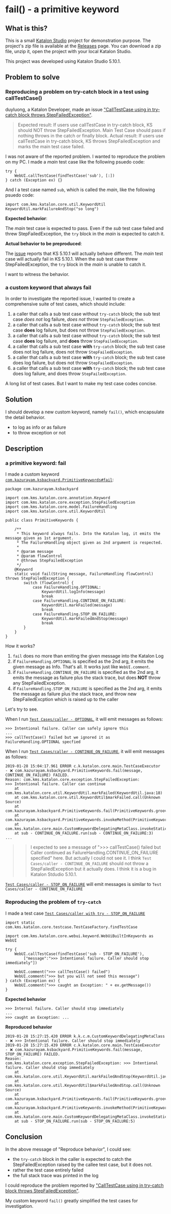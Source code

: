 fail() - a primitive keyword
============================

## What is this?

This is a small [Katalon Studio](https://www.katalon.com/) project for demonstration
purpose. The project's zip file is available at the
[Releases](https://github.com/kazurayam/fail_a_primitive_keyword/releases) page.
You can download a zip file, unzip it, open the project with your local Katalon Studio.

This project was developed using Katalon Studio 5.10.1.

## Problem to solve

### Reproducing a problem on try-catch block in a test using callTestCase()

duyluong, a Katalon Developer, made an issue
["CallTestCase using in try-catch block throws StepFailedException"](https://github.com/katalon-studio/katalon-studio/issues/79).

>Expected result:
>If users use callTestCase in try-catch block, KS should NOT throw StepFailedException. Main Test Case should pass if nothing throws in the catch or finally block.
>Actual result:
>If users use callTestCase in try-catch block, KS throws StepFailedException and marks the main test case failed.

I was not aware of the reported problem. I wanted to reproduce the problem on my PC. I made a *main* test case like the following psuedo code:
```
try {
    WebUI.callTestCase(findTestCase('sub'), [:])
} catch (Exception ex) {}
```

And I a test case named `sub`, which is called the *main*, like the following psuedo code:
```
import com.kms.katalon.core.util.KeywordUtil
KeywordUtil.markFailureAndStop("so long")
```

**Expected behavior**:

The *main* test case is expected to pass. Even if the *sub* test case failed and threw StepFailedException, the `try` block in the *main* is expected to catch it.

**Actual behavior to be preproduced**:

The [issue](https://github.com/katalon-studio/katalon-studio/issues/79) reports that KS 5.10.1 will actually behave different. The *main* test case will actually fail in KS 5.10.1. When the *sub* test case threw StepFailedException, the `try` block in the *main* is unable to catch it.

I want to witness the behavior.

### a custom keyword that always fail

In order to investigate the reported issue, I wanted to create a comprehensive suite of test cases, which should include:

1. a caller that calls a sub test case without `try-catch` block; the sub test case *does not* log failure, *does not* throw `StepFailedException`.
2. a caller that calls a sub test case without `try-catch` block; the sub test case **does** log failure, but does not throw `StepFailedException`.
3. a caller that calls a sub test case without `try-catch` block; the sub test case **does** log failure, and **does** throw `StepFailedException`.
4. a caller that calls a sub test case **with** `try-catch` block; the sub test case does not log failure, does not throw `StepFailedException`.
5. a caller that calls a sub test case **with** `try-catch` block; the sub test case does log failure, but does not throw `StepFailedException`.
6. a caller that calls a sub test case **with** `try-catch` block; the sub test case does log failure, and does throw `StepFailedException`.

A long list of test cases. But I want to make my test case codes concise.

## Solution

I should develop a new custom keyword, namely `fail()`, which encapsulate the detail behavior.
- to log as info or as failure
- to throw exception or not

## Description

### a primitive keyword: fail

I made a custom keyword  [`com.kazurayam.ksbackyard.PrimitiveKeywords#fail`](Keywords/com/kazurayam/ksbackyard/PrimitiveKeywords.groovy):
```
package com.kazurayam.ksbackyard

import com.kms.katalon.core.annotation.Keyword
import com.kms.katalon.core.exception.StepFailedException
import com.kms.katalon.core.model.FailureHandling
import com.kms.katalon.core.util.KeywordUtil

public class PrimitiveKeywords {

	/**
	 * This keyword always fails. Into the Katalon log, it emits the message given as 1st argument.
	 * The FailureHandling object given as 2nd argument is respected.
	 *
	 * @param message
	 * @param flowControl
	 * @throws StepFailedException
	 */
	@Keyword
	static void fail(String message, FailureHandling flowControl) throws StepFailedException {
		switch (flowControl) {
			case FailureHandling.OPTIONAL:
				KeywordUtil.logInfo(message)
				break
			case FailureHandling.CONTINUE_ON_FAILURE:
				KeywordUtil.markFailed(message)
				break
			case FailureHandling.STOP_ON_FAILURE:
				KeywordUtil.markFailedAndStop(message)
				break
		}
	}
}
```

How it works?

1. `fail` does no more than emiting the given message into the Katalon Log
2. if `FailureHandling.OPTIONAL` is specified as the 2nd arg, it emits the given message as Info. That's all. It works just like `WebUI.comment`.  
3. if `FailureHandling.CONTINUE_ON_FAILURE` is specified as the 2nd arg, it emits the message as failure plus the stack trace, but does **NOT** throw any StepFailedException.
4. if `FailureHandling.STOP_ON_FAILURE` is specified as the 2nd arg, it emits the message as failure plus the stack trace, and throw new StepFailedExcption which is raised up to the caller

Let's try to see.

When I run [`Test Cases/caller - OPTIONAL`](Scripts/caller%20-%20OPTIONAL/Script1548640756567.groovy), it will emit messages as follows:
```
>>> Intentional failure. Caller can safely ignore this
...
>>> callTestCase() failed but we ignored it as FailureHandling.OPTIONAL specfied
```

When I run [`Test Cases/caller - CONTINUE_ON_FAILURE`](Scripts/caller%20-%20CONTINUE_ON_FAILURE/Script1548640743447.groovy), it will emit messages as follows:
```
2019-01-28 15:04:17.961 ERROR c.k.katalon.core.main.TestCaseExecutor   - ❌ com.kazurayam.ksbackyard.PrimitiveKeywords.fail(message, CONTINUE_ON_FAILURE) FAILED.
Reason: com.kms.katalon.core.exception.StepFailedException:
>>> Intentional failure. Caller can continue
	at com.kms.katalon.core.util.KeywordUtil.markFailed(KeywordUtil.java:18)
	at com.kms.katalon.core.util.KeywordUtil$markFailed.call(Unknown Source)
	at com.kazurayam.ksbackyard.PrimitiveKeywords.fail(PrimitiveKeywords.groovy:25)
	at com.kazurayam.ksbackyard.PrimitiveKeywords.invokeMethod(PrimitiveKeywords.groovy)
	at com.kms.katalon.core.main.CustomKeywordDelegatingMetaClass.invokeStaticMethod(CustomKeywordDelegatingMetaClass.java:49)
	at sub - CONTINUE_ON_FAILURE.run(sub - CONTINUE_ON_FAILURE:3)
...
```
>>I expected to see a message of ">>> callTestCase() failed but Caller continued as FailureHandling.CONTINUE_ON_FAILURE specified" here. But actually I could not see it. I think `Test Cases/caller - CONTINUE_ON_FAILURE` should not throw a StepFailedException but it actually does. I think it is a bug in Katalon Stdudio 5.10.1.

[`Test Cases/caller - STOP_ON_FAILURE`](Scripts/caller%20-%20STOP_ON_FAILURE/Script1548640769956.groovy) will emit messages is similar to `Test Cases/caller - CONTINUE_ON_FAILURE`

### Reproducing the problem of `try-catch`

I made a test case [`Test Cases/caller with try - STOP_ON_FAILURE`](Scripts/caller%20with%20try%20-%20STOP_ON_FAILURE/Script1548642900086.groovy)
```
import static com.kms.katalon.core.testcase.TestCaseFactory.findTestCase

import com.kms.katalon.core.webui.keyword.WebUiBuiltInKeywords as WebUI

try {
	WebUI.callTestCase(findTestCase('sub - STOP_ON_FAILURE'),
		["message":">>> Intentional failure. Caller should stop immediately"])

	WebUI.comment(">>> callTestCase() failed")
	WebUI.comment(">>> but you will not seed this message")
} catch (Exception ex) {
	WebUI.comment(">>> caught an Exception: " + ex.getMessage())
}
```

**Expected behavior**
```
>>> Internal failure. Caller should stop immediately
...
>>> caught an Exception: ...
```

**Reproduced behavior**
```
2019-01-28 15:27:15.420 ERROR k.k.c.m.CustomKeywordDelegatingMetaClass - ❌ >>> Intentional failure. Caller should stop immediately
2019-01-28 15:27:15.439 ERROR c.k.katalon.core.main.TestCaseExecutor   - ❌ com.kazurayam.ksbackyard.PrimitiveKeywords.fail(message, STOP_ON_FAILURE) FAILED.
Reason:
com.kms.katalon.core.exception.StepFailedException: >>> Intentional failure. Caller should stop immediately
	at com.kms.katalon.core.util.KeywordUtil.markFailedAndStop(KeywordUtil.java:27)
	at com.kms.katalon.core.util.KeywordUtil$markFailedAndStop.call(Unknown Source)
	at com.kazurayam.ksbackyard.PrimitiveKeywords.fail(PrimitiveKeywords.groovy:28)
	at com.kazurayam.ksbackyard.PrimitiveKeywords.invokeMethod(PrimitiveKeywords.groovy)
	at com.kms.katalon.core.main.CustomKeywordDelegatingMetaClass.invokeStaticMethod(CustomKeywordDelegatingMetaClass.java:49)
	at sub - STOP_ON_FAILURE.run(sub - STOP_ON_FAILURE:5)
```

## Conclusion

In the above message of "Reproduce behavior", I could see:
- the `try-catch` block in the caller is expected to catch the StepFailedException raised by the callee test case, but it does not.
- rather the test case entirely failed
- the full stack trace was printed in the log

I could reproduce the problem reported by ["CallTestCase using in try-catch block throws StepFailedException"](https://github.com/katalon-studio/katalon-studio/issues/79).

My custom keyword `fail()` greatly simplified the test cases for investigation.
